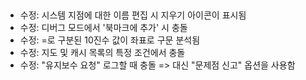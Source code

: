 ##

- 수정: 시스템 지점에 대한 이름 편집 시 지우기 아이콘이 표시됨
- 수정: 디버그 모드에서 '북마크에 추가' 시 충돌
- 수정: =로 구분된 10진수 값이 좌표로 구문 분석됨
- 수정: 지도 및 캐시 목록의 특정 조건에서 충돌
- 수정: "유지보수 요청" 로그할 때 충돌 => 대신 "문제점 신고" 옵션을 사용함
